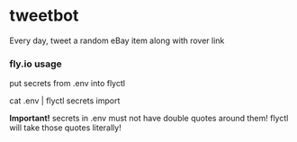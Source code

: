 # tweetbot
Every day, tweet a random eBay item along with rover link

### fly.io usage

put secrets from .env into flyctl

   cat .env | flyctl secrets import

**Important!** secrets in .env must not have double quotes around them! flyctl will take those quotes literally!